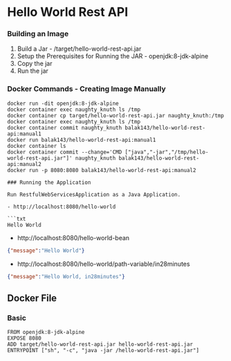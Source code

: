 # Hello World Rest API

### Building an Image

1. Build a Jar - /target/hello-world-rest-api.jar
2. Setup the Prerequisites for Running the JAR - openjdk:8-jdk-alpine
3. Copy the jar
4. Run the jar

### Docker Commands - Creating Image Manually
```
docker run -dit openjdk:8-jdk-alpine
docker container exec naughty_knuth ls /tmp
docker container cp target/hello-world-rest-api.jar naughty_knuth:/tmp
docker container exec naughty_knuth ls /tmp
docker container commit naughty_knuth balak143/hello-world-rest-api:manual1
docker run balak143/hello-world-rest-api:manual1
docker container ls
docker container commit --change='CMD ["java","-jar","/tmp/hello-world-rest-api.jar"]' naughty_knuth balak143/hello-world-rest-api:manual2
docker run -p 8080:8080 balak143/hello-world-rest-api:manual2

### Running the Application

Run RestfulWebServicesApplication as a Java Application.

- http://localhost:8080/hello-world

```txt
Hello World
```

- http://localhost:8080/hello-world-bean

```json
{"message":"Hello World"}
```

- http://localhost:8080/hello-world/path-variable/in28minutes

```json
{"message":"Hello World, in28minutes"}
```

## Docker File

### Basic
```
FROM openjdk:8-jdk-alpine
EXPOSE 8080
ADD target/hello-world-rest-api.jar hello-world-rest-api.jar
ENTRYPOINT ["sh", "-c", "java -jar /hello-world-rest-api.jar"]
```

 
